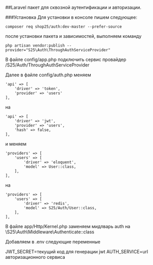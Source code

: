 ##Laravel пакет для сквозной аутентификации и авторизации.

###Установка
Для установки в консоле пишем следующее:

`composer req shop25/auth:dev-master --prefer-source`

после установки пакета и зависимостей, выполняем команду 

`php artisan vendor:publish --provider="S25\Auth\ThroughAuthServiceProvider"`

В файле config/app.php подключить сервис провайдер /S25/Auth/ThroughAuthServiceProvider

Далее в файле config/auth.php меняем 
```      
'api' => [
    'driver' => 'token',
    'provider' => 'users'
],
```

на 

```      
'api' => [
    'driver' => 'jwt',
    'provider' => 'users',
    'hash' => false,
],
```

и меняем 

```      
'providers' => [
    'users' => [
        'driver' => 'eloquent',
        'model' => User::class,
    ],
],
```

на

```      
'providers' => [
    'users' => [
        'driver' => 'redis',
        'model' => S25/Auth/User::class,
    ],
],
```

В файле app/Http/Kernel.php заменяем мидлварь auth на \S25\Auth\Middleware\Authenticate::class

Добавляем в .env следующие переменные

JWT_SECRET=текущий код для генерации jwt
AUTH_SERVICE=url авторизационного сервиса





